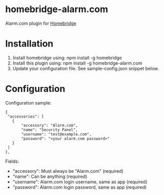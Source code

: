 # homebridge-alarm.com
Alarm.com plugin for [Homebridge](https://github.com/nfarina/homebridge)

# Installation
1. Install homebridge using: npm install -g homebridge
2. Install this plugin using: npm install -g homebridge-alarm.com
3. Update your configuration file. See sample-config.json snippet below. 

# Configuration

Configuration sample:

 ```
{
  "accessories": [
    {
        "accessory": "Alarm.com",
        "name": "Security Panel",
        "username": "test@example.com",
        "password": "<your alarm.com password>"
    }
  ]
},

```

Fields: 

* "accessory": Must always be "Alarm.com" (required)
* "name": Can be anything (required)
* "username": Alarm.com login username, same as app (required)
* "password": Alarm.com login password, same as app (required)

